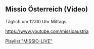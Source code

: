 ## Missio Österreich (Video)

Täglich um 12:00 Uhr Mittags.

<a
  href="https://www.youtube.com/missioaustria"
  target="_blank">
https://www.youtube.com/missioaustria
</a>

<a
  href="https://www.youtube.com/watch?v=r3AmUbkiT_4&list=PLyxG0kGi5oTKmzkSxjutPeXh723cHK7XX"
  target="_blank">
Playlist "MISSIO-LIVE"
</a>
